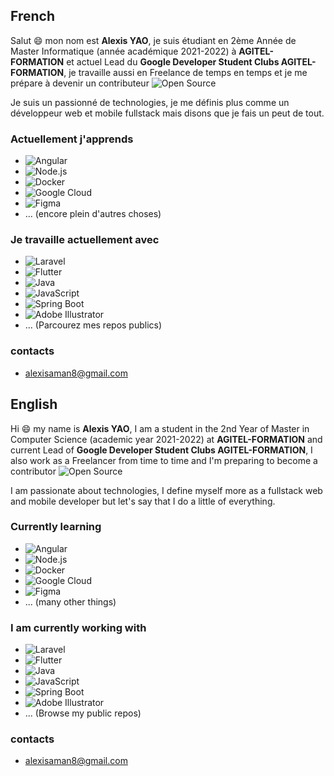 ## French

Salut 😄 mon nom est __Alexis YAO__, je suis étudiant en 2ème Année de Master Informatique (année académique 2021-2022) à __AGITEL-FORMATION__ et actuel Lead du __Google Developer Student Clubs AGITEL-FORMATION__, je travaille aussi en Freelance de temps en temps et je me prépare à devenir un contributeur ![Open Source](https://img.shields.io/static/v1?&message=Open+Source&color=3DA639&logo=Open+Source&logoColor=FFFFFF&label=)


Je suis un passionné de technologies, je me définis plus comme un développeur web et mobile fullstack mais disons que je fais un peut de tout.

### Actuellement j'apprends 
- ![Angular](https://img.shields.io/static/v1?&message=Angular&color=DD0031&logo=Angular&logoColor=FFFFFF&label=) 
- ![Node.js](https://img.shields.io/static/v1?&message=Node.js&color=339933&logo=Node.js&logoColor=FFFFFF&label=) 
- ![Docker](https://img.shields.io/static/v1?&message=Docker&color=2496ED&logo=Docker&logoColor=FFFFFF&label=)
- ![Google Cloud](https://img.shields.io/static/v1?&message=Google+Cloud&color=4285F4&logo=Google+Cloud&logoColor=FFFFFF&label=)
- ![Figma](https://img.shields.io/static/v1?&message=Figma&color=F24E1E&logo=Figma&logoColor=FFFFFF&label=)
- ... (encore plein d'autres choses)

### Je travaille actuellement avec
- ![Laravel](https://img.shields.io/static/v1?&message=Laravel&color=FF2D20&logo=Laravel&logoColor=FFFFFF&label=)
- ![Flutter](https://img.shields.io/static/v1?&message=Flutter&color=02569B&logo=Flutter&logoColor=FFFFFF&label=)
- ![Java](https://img.shields.io/static/v1?e&message=Java&color=007396&logo=Java&logoColor=FFFFFF&label=)
- ![JavaScript](https://img.shields.io/static/v1?&message=JavaScript&color=222222&logo=JavaScript&logoColor=F7DF1E&label=)
- ![Spring Boot](https://img.shields.io/static/v1?&message=Spring+Boot&color=6DB33F&logo=Spring+Boot&logoColor=FFFFFF&label=)
- ![Adobe Illustrator](https://img.shields.io/static/v1?&message=Adobe+Illustrator&color=222222&logo=Adobe+Illustrator&logoColor=FF9A00&label=)
- ... (Parcourez mes repos publics)

### contacts
- [alexisaman8@gmail.com](mailto:alexisaman8@gmail.com)

## English

Hi 😄 my name is __Alexis YAO__, I am a student in the 2nd Year of Master in Computer Science (academic year 2021-2022) at __AGITEL-FORMATION__ and current Lead of __Google Developer Student Clubs AGITEL-FORMATION__, I also work as a Freelancer from time to time and I'm preparing to become a contributor ![Open Source](https://img.shields.io/static/v1?&message=Open+Source&color=3DA639&logo=Open+Source&logoColor=FFFFFF&label=)


I am passionate about technologies, I define myself more as a fullstack web and mobile developer but let's say that I do a little of everything.

### Currently learning
- ![Angular](https://img.shields.io/static/v1?&message=Angular&color=DD0031&logo=Angular&logoColor=FFFFFF&label=)
- ![Node.js](https://img.shields.io/static/v1?&message=Node.js&color=339933&logo=Node.js&logoColor=FFFFFF&label=)
- ![Docker](https://img.shields.io/static/v1?&message=Docker&color=2496ED&logo=Docker&logoColor=FFFFFF&label=)
- ![Google Cloud](https://img.shields.io/static/v1?&message=Google+Cloud&color=4285F4&logo=Google+Cloud&logoColor=FFFFFF&label=)
- ![Figma](https://img.shields.io/static/v1?&message=Figma&color=F24E1E&logo=Figma&logoColor=FFFFFF&label=)
- ... (many other things)

### I am currently working with
- ![Laravel](https://img.shields.io/static/v1?&message=Laravel&color=FF2D20&logo=Laravel&logoColor=FFFFFF&label=)
- ![Flutter](https://img.shields.io/static/v1?&message=Flutter&color=02569B&logo=Flutter&logoColor=FFFFFF&label=)
- ![Java](https://img.shields.io/static/v1?e&message=Java&color=007396&logo=Java&logoColor=FFFFFF&label=)
- ![JavaScript](https://img.shields.io/static/v1?&message=JavaScript&color=222222&logo=JavaScript&logoColor=F7DF1E&label=)
- ![Spring Boot](https://img.shields.io/static/v1?&message=Spring+Boot&color=6DB33F&logo=Spring+Boot&logoColor=FFFFFF&label=)
- ![Adobe Illustrator](https://img.shields.io/static/v1?&message=Adobe+Illustrator&color=222222&logo=Adobe+Illustrator&logoColor=FF9A00&label=)
- ... (Browse my public repos)

### contacts
- [alexisaman8@gmail.com](mailto:alexisaman8@gmail.com)
